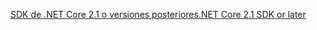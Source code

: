 [<span data-ttu-id="c5762-101">SDK de .NET Core 2.1 o versiones posteriores</span><span class="sxs-lookup"><span data-stu-id="c5762-101">.NET Core 2.1 SDK or later</span></span>](https://www.microsoft.com/net/download/all)
